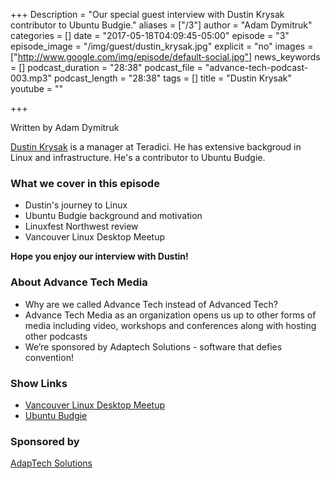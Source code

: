 +++
Description = "Our special guest interview with Dustin Krysak contributor to Ubuntu Budgie."
aliases = ["/3"]
author = "Adam Dymitruk"
categories = []
date = "2017-05-18T04:09:45-05:00"
episode = "3"
episode_image = "/img/guest/dustin_krysak.jpg"
explicit = "no"
images = ["http://www.google.com/img/episode/default-social.jpg"]
news_keywords = []
podcast_duration = "28:38"
podcast_file = "advance-tech-podcast-003.mp3"
podcast_length = "28:38"
tags = []
title = "Dustin Krysak"
youtube = ""

+++

Written by Adam Dymitruk

[Dustin Krysak](@Bashfulrobot) is a manager at Teradici. He has extensive backgroud in Linux and infrastructure. He's a contributor to Ubuntu Budgie.

### What we cover in this episode

* Dustin's journey to Linux
* Ubuntu Budgie background and motivation
* Linuxfest Northwest review
* Vancouver Linux Desktop Meetup

**Hope you enjoy our interview with Dustin!**

### About Advance Tech Media

 * Why are we called Advance Tech instead of Advanced Tech?
 * Advance Tech Media as an organization opens us up to other forms of media including video, workshops and conferences along with hosting other podcasts
 * We’re sponsored by Adaptech Solutions - software that defies convention!

### Show Links

 * [Vancouver Linux Desktop Meetup](https://www.meetup.com/Vancouver-Linux-Desktop-Meetup/events/240043242/)
 * [Ubuntu Budgie](https://ubuntubudgie.org/)

### Sponsored by

[AdapTech Solutions](https://adaptechsolutions.net/)

